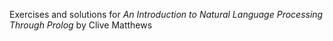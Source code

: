 Exercises and solutions for *An Introduction to Natural Language Processing Through Prolog* by Clive Matthews
